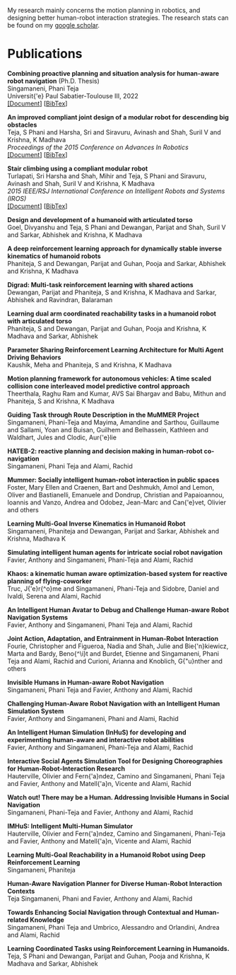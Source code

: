 My research mainly concerns the motion planning in robotics, and designing better human-robot interaction strategies. The research stats can be found on my [google scholar](https://scholar.google.com/citations?user=UsDuS10AAAAJ&hl=en&authuser=1).

# Publications

**Combining proactive planning and situation analysis for human-aware robot navigation** (Ph.D. Thesis)   
Singamaneni, Phani Teja  
Universit{\'e} Paul Sabatier-Toulouse III, 2022  
[<font color='black'>[</font>Document<font color='black'>]</font>](https://theses.hal.science/tel-04006782/document)
[<a href="javascript:void(0)" onclick="extractBib('singamaneni2022combining')">BibTex</a>]

**An improved compliant joint design of a modular robot for descending big obstacles**  
Teja, S Phani and Harsha, Sri and Siravuru, Avinash and Shah, Suril V and Krishna, K Madhava  
*Proceedings of the 2015 Conference on Advances In Robotics*  
[<font color='black'>[</font>Document<font color='black'>]</font>](https://dl.acm.org/doi/pdf/10.1145/2783449.2783518)
[<a href="javascript:void(0)" role="button" onclick="extractBib('teja2015improved')">BibTex</a>]

**Stair climbing using a compliant modular robot**  
Turlapati, Sri Harsha and Shah, Mihir and Teja, S Phani and Siravuru, Avinash and Shah, Suril V and Krishna, K Madhava  
*2015 IEEE/RSJ International Conference on Intelligent Robots and Systems (IROS)*  
[<font color='black'>[</font>Document<font color='black'>]</font>](https://dl.acm.org/doi/pdf/10.1145/2783449.2783518)
[<a href="javascript:void(0)" role="button" onclick="extractBib('turlapati2015stair')">BibTex</a>]

**Design and development of a humanoid with articulated torso**  
Goel, Divyanshu and Teja, S Phani and Dewangan, Parijat and Shah, Suril V and Sarkar, Abhishek and Krishna, K Madhava

**A deep reinforcement learning approach for dynamically stable inverse kinematics of humanoid robots**  
Phaniteja, S and Dewangan, Parijat and Guhan, Pooja and Sarkar, Abhishek and Krishna, K Madhava

**Digrad: Multi-task reinforcement learning with shared actions**  
Dewangan, Parijat and Phaniteja, S and Krishna, K Madhava and Sarkar, Abhishek and Ravindran, Balaraman

**Learning dual arm coordinated reachability tasks in a humanoid robot with articulated torso**  
Phaniteja, S and Dewangan, Parijat and Guhan, Pooja and Krishna, K Madhava and Sarkar, Abhishek

**Parameter Sharing Reinforcement Learning Architecture for Multi Agent Driving Behaviors**  
Kaushik, Meha and Phaniteja, S and Krishna, K Madhava

**Motion planning framework for autonomous vehicles: A time scaled collision cone interleaved model predictive control approach**  
Theerthala, Raghu Ram and Kumar, AVS Sai Bhargav and Babu, Mithun and Phaniteja, S and Krishna, K Madhava

**Guiding Task through Route Description in the MuMMER Project**  
Singamaneni, Phani-Teja and Mayima, Amandine and Sarthou, Guillaume and Sallami, Yoan and Buisan, Guilhem and Belhassein, Kathleen and Waldhart, Jules and Clodic, Aur{\'e}lie

**HATEB-2: reactive planning and decision making in human-robot co-navigation**  
Singamaneni, Phani Teja and Alami, Rachid

**Mummer: Socially intelligent human-robot interaction in public spaces**  
Foster, Mary Ellen and Craenen, Bart and Deshmukh, Amol and Lemon, Oliver and Bastianelli, Emanuele and Dondrup, Christian and Papaioannou, Ioannis and Vanzo, Andrea and Odobez, Jean-Marc and Can{\'e}vet, Olivier and others

**Learning Multi-Goal Inverse Kinematics in Humanoid Robot**  
Singamaneni, Phaniteja and Dewangan, Parijat and Sarkar, Abhishek and Krishna, Madhava K

**Simulating intelligent human agents for intricate social robot navigation**  
Favier, Anthony and Singamaneni, Phani-Teja and Alami, Rachid

**Khaos: a kinematic human aware optimization-based system for reactive planning of flying-coworker**  
Truc, J{\'e}r{\^o}me and Singamaneni, Phani-Teja and Sidobre, Daniel and Ivaldi, Serena and Alami, Rachid

**An Intelligent Human Avatar to Debug and Challenge Human-aware Robot Navigation Systems**  
Favier, Anthony and Singamaneni, Phani Teja and Alami, Rachid

**Joint Action, Adaptation, and Entrainment in Human-Robot Interaction**  
Fourie, Christopher and Figueroa, Nadia and Shah, Julie and Bie{\'n}kiewicz, Marta and Bardy, Beno{\^\i}t and Burdet, Etienne and Singamaneni, Phani Teja and Alami, Rachid and Curioni, Arianna and Knoblich, G{\"u}nther and others

**Invisible Humans in Human-aware Robot Navigation**  
Singamaneni, Phani Teja and Favier, Anthony and Alami, Rachid

**Challenging Human-Aware Robot Navigation with an Intelligent Human Simulation System**  
Favier, Anthony and Singamaneni, Phani and Alami, Rachid

**An Intelligent Human Simulation (InHuS) for developing and experimenting human-aware and interactive robot abilities**  
Favier, Anthony and Singamaneni, Phani-Teja and Alami, Rachid

**Interactive Social Agents Simulation Tool for Designing Choreographies for Human-Robot-Interaction Research**  
Hauterville, Olivier and Fern{\'a}ndez, Camino and Singamaneni, Phani Teja and Favier, Anthony and Matell{\'a}n, Vicente and Alami, Rachid

**Watch out! There may be a Human. Addressing Invisible Humans in Social Navigation**  
Singamaneni, Phani-Teja and Favier, Anthony and Alami, Rachid

**IMHuS: Intelligent Multi-Human Simulator**  
Hauterville, Olivier and Fern{\'a}ndez, Camino and Singamaneni, Phani-Teja and Favier, Anthony and Matell{\'a}n, Vicente and Alami, Rachid

**Learning Multi-Goal Reachability in a Humanoid Robot using Deep Reinforcement Learning**  
Singamaneni, Phaniteja

**Human-Aware Navigation Planner for Diverse Human-Robot Interaction Contexts**  
Teja Singamaneni, Phani and Favier, Anthony and Alami, Rachid

**Towards Enhancing Social Navigation through Contextual and Human-related Knowledge**  
Singamaneni, Phani Teja and Umbrico, Alessandro and Orlandini, Andrea and Alami, Rachid

**Learning Coordinated Tasks using Reinforcement Learning in Humanoids.**  
Teja, S Phani and Dewangan, Parijat and Guhan, Pooja and Krishna, K Madhava and Sarkar, Abhishek
